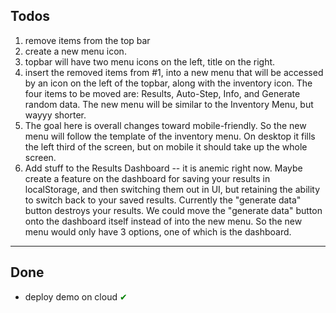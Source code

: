 ## Todos

1. remove items from the top bar
2. create a new menu icon.
3. topbar will have two menu icons on the left, title on the right.
4. insert the removed items from #1, into a new menu that will be accessed by an icon on the left of the topbar, along with the inventory icon. The four items to be moved are: Results, Auto-Step, Info, and Generate random data. The new menu will be similar to the Inventory Menu, but wayyy shorter.
5. The goal here is overall changes toward mobile-friendly. So the new menu will follow the template of the inventory menu. On desktop it fills the left third of the screen, but on mobile it should take up the whole screen.
6. Add stuff to the Results Dashboard -- it is anemic right now. Maybe create a feature on the dashboard for saving your results in localStorage, and then switching them out in UI, but retaining the ability to switch back to your saved results. Currently the "generate data" button destroys your results. We could move the "generate data" button onto the dashboard itself instead of into the new menu. So the new menu would only have 3 options, one of which is the dashboard.

---

## Done

- deploy demo on cloud <span style="color:green">✔</span>

